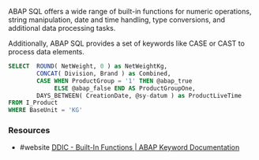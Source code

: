 ABAP SQL offers a wide range of built-in functions for numeric operations, string manipulation, date and time handling, type conversions, and additional data processing tasks.

Additionally, ABAP SQL provides a set of keywords like CASE or CAST to process data elements.
```SQL
SELECT  ROUND( NetWeight, 0 ) as NetWeightKg,
		CONCAT( Division, Brand ) as Combined,
		CASE WHEN ProductGroup = '1' THEN @abap_true
			 ELSE @abap_false END AS ProductGroupOne,
		DAYS_BETWEEN( CreationDate, @sy-datum ) as ProductLiveTime
FROM I_Product
WHERE BaseUnit = 'KG'
```
### Resources
- #website [DDIC - Built-In Functions | ABAP Keyword Documentation](https://help.sap.com/doc/abapdocu_cp_index_htm/CLOUD/en-US/ABENDDIC_BUILTIN_FUNCTIONS.html)
